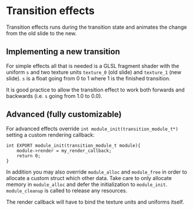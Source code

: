 # Transition effects

Transition effects runs during the transition state and animates the change from the old slide to the new.

## Implementing a new transition

For simple effects all that is needed is a GLSL fragment shader with the uniform `s` and two texture units `texture_0` (old slide) and `texture_1` (new slide). `s` is a float going from 0 to 1 where 1 is the finished transition.

It is good practice to allow the transition effect to work both forwards and backwards (i.e. `s` going from 1.0 to 0.0).

## Advanced (fully customizable)

For advanced effects override `int module_init(transition_module_t*)` setting a custom rendering callback:

    int EXPORT module_init(transition_module_t module){
    	module->render = my_render_callback;
    	return 0;
    }

In addition you may also override `module_alloc` and `module_free` in order to allocate a custom struct which other data. Take care to only allocate memory in `module_alloc` and defer the initialization to `module_init`. `module_cleanup` is called to release any resources.

The render callback will have to bind the texture units and uniforms itself.
